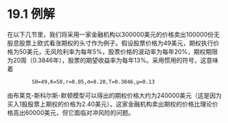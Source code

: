 # 19.1 例解

在以下几节里，我们将采用一家金融机构以300000美元的价格卖出100000份无股息股票上欧式看涨期权的头寸作为例子。假设股票价格为49美元，期权执行价格为50美元，无风险利率为每年5%，股票价格的波动率为每年20%，期权期限为20周（0.3846年），股票的期望收益率为每年13%。采用惯用的符号，这意味着


            S0=49,K=50,r=0.05,σ=0.20,T=0.3846,μ=0.13



由布莱克-斯科尔斯-默顿模型可以得出的期权价格大约为240000美元（这是因为买入1股股票上期权的价格为2.40美元）。这家金融机构卖出期权的价格比理论价格高出60000美元，但它面临对冲风险的问题。